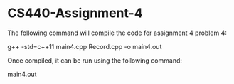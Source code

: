 # CS440-Assignment-4

The following command will compile the code for assignment 4 problem 4:

g++ -std=c++11 main4.cpp Record.cpp -o main4.out

Once compiled, it can be run using the following command:

main4.out

